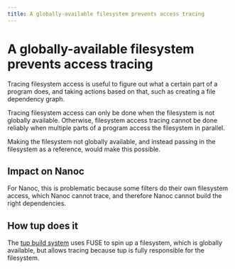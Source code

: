 ```yaml
---
title: A globally-available filesystem prevents access tracing
---
```


# A globally-available filesystem prevents access tracing
Tracing filesystem access is useful to figure out what a certain part of a program does, and taking actions based on that, such as creating a file dependency graph.

Tracing filesystem access can only be done when the filesystem is not globally available. Otherwise, filesystem access tracing cannot be done reliably when multiple parts of a program access the filesystem in parallel.

Making the filesystem not globally available, and instead passing in the filesystem as a reference, would make this possible.

## Impact on Nanoc
For Nanoc, this is problematic because some filters do their own filesystem access, which Nanoc cannot trace, and therefore Nanoc cannot build the right dependencies.

## How tup does it
The [tup build system](http://gittup.org/tup/) uses FUSE to spin up a filesystem, which is globally available, but allows tracing because tup is fully responsible for the filesystem.